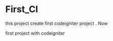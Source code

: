 First_CI
========

this project create first codeigniter project  . Now

first project with codeigniter

